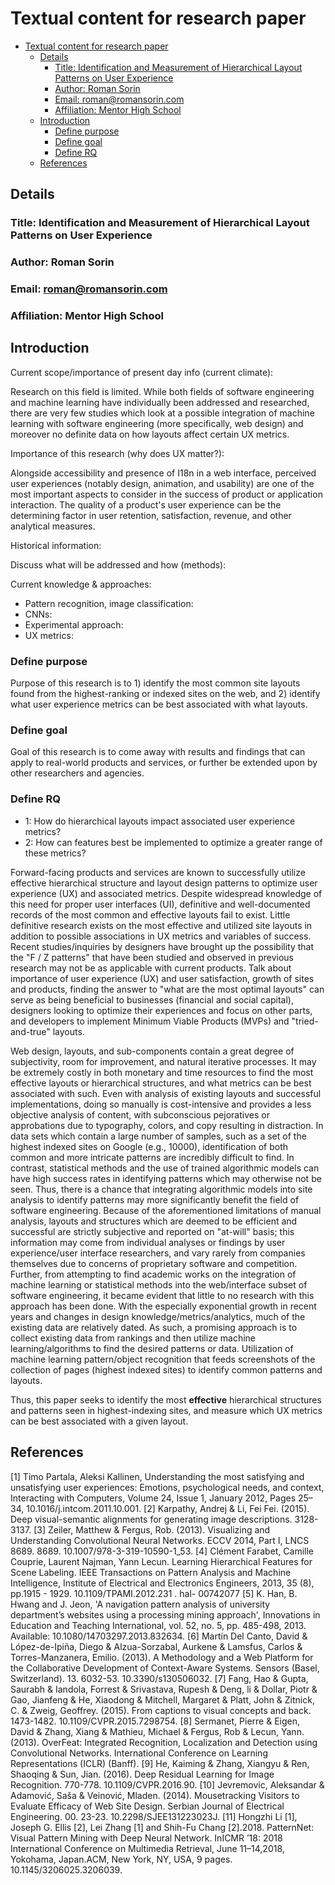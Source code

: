 # Textual content for research paper

- [Textual content for research paper](#textual-content-for-research-paper)
  - [Details](#details)
    - [Title: Identification and Measurement of Hierarchical Layout Patterns on User Experience](#title-identification-and-measurement-of-hierarchical-layout-patterns-on-user-experience)
    - [Author: Roman Sorin](#author-roman-sorin)
    - [Email: roman@romansorin.com](#email-romanromansorincom)
    - [Affiliation: Mentor High School](#affiliation-mentor-high-school)
  - [Introduction](#introduction)
    - [Define purpose](#define-purpose)
    - [Define goal](#define-goal)
    - [Define RQ](#define-rq)
  - [References](#references)

## Details

### Title: Identification and Measurement of Hierarchical Layout Patterns on User Experience

### Author: Roman Sorin

### Email: roman@romansorin.com

### Affiliation: Mentor High School

## Introduction

Current scope/importance of present day info (current climate):

Research on this field is limited. While both fields of software engineering and machine learning have individually been addressed and researched, there are very few studies which look at a possible integration of machine learning with software engineering (more specifically, web design) and moreover no definite data on how layouts affect certain UX metrics.

Importance of this research (why does UX matter?):

Alongside accessibility and presence of I18n in a web interface, perceived user experiences (notably design, animation, and usability) are one of the most important aspects to consider in the success of product or application interaction. The quality of a product's user experience can be the determining factor in user retention, satisfaction, revenue, and other analytical measures. 

Historical information:

Discuss what will be addressed and how (methods):

Current knowledge & approaches:

- Pattern recognition, image classification:
- CNNs:
- Experimental approach:
- UX metrics:

### Define purpose

Purpose of this research is to 1) identify the most common site layouts found from the highest-ranking or indexed sites on the web, and 2) identify what user experience metrics can be best associated with what layouts.

### Define goal

Goal of this research is to come away with results and findings that can apply to real-world products and services, or further be extended upon by other researchers and agencies.

### Define RQ

- 1: How do hierarchical layouts impact associated user experience metrics?
- 2: How can features best be implemented to optimize a greater range of these metrics?

Forward-facing products and services are known to successfully utilize effective hierarchical structure and layout design patterns to optimize user experience (UX) and associated metrics. Despite widespread knowledge of this need for proper user interfaces (UI), definitive and well-documented records of the most common and effective layouts fail to exist. Little definitive research exists on the most effective and utilized site layouts in addition to possible associations in UX metrics and variables of success. Recent studies/inquiries by designers have brought up the possibility that the "F / Z patterns" that have been studied and observed in previous research may not be as applicable with current products. Talk about importance of user experience (UX) and user satisfaction, growth of sites and products, finding the answer to "what are the most optimal layouts" can serve as being beneficial to businesses (financial and social capital), designers looking to optimize their experiences and focus on other parts, and developers to implement Minimum Viable Products (MVPs) and "tried-and-true" layouts.

Web design, layouts, and sub-components contain a great degree of subjectivity, room for improvement, and natural iterative processes. It may be extremely costly in both monetary and time resources to find the most effective layouts or hierarchical structures, and what metrics can be best associated with such. Even with analysis of existing layouts and successful implementations, doing so manually is cost-intensive and provides a less objective analysis of content, with subconscious pejoratives or approbations due to typography, colors, and copy resulting in distraction. In data sets which contain a large number of samples, such as a set of the highest indexed sites on Google (e.g., 10000), identification of both common and more intricate patterns are incredibly difficult to find. In contrast, statistical methods and the use of trained algorithmic models can have high success rates in identifying patterns which may otherwise not be seen. Thus, there is a chance that integrating algorithmic models into site analysis to identify patterns may more significantly benefit the field of software engineering. Because of the aforementioned limitations of manual analysis, layouts and structures which are deemed to be efficient and successful are strictly subjective and reported on "at-will" basis; this information may come from individual analyses or findings by user experience/user interface researchers, and vary rarely from companies themselves due to concerns of proprietary software and competition. Further, from attempting to find academic works on the integration of machine learning or statistical methods into the web/interface subset of software engineering, it became evident that little to no research with this approach has been done. With the especially exponential growth in recent years and changes in design knowledge/metrics/analytics, much of the existing data are relatively dated. As such, a promising approach is to collect existing data from rankings and then utilize machine learning/algorithms to find the desired patterns or data. Utilization of machine learning pattern/object recognition that feeds screenshots of the collection of pages (highest indexed sites) to identify common patterns and layouts.

Thus, this paper seeks to identify the most **effective** hierarchical structures and patterns seen in highest-indexing sites, and measure which UX metrics can be best associated with a given layout.

## References

[1] Timo Partala, Aleksi Kallinen, Understanding the most satisfying and unsatisfying user experiences: Emotions, psychological needs, and context, Interacting with Computers, Volume 24, Issue 1, January 2012, Pages 25–34, 10.1016/j.intcom.2011.10.001.
[2] Karpathy, Andrej & Li, Fei Fei. (2015). Deep visual-semantic alignments for generating image descriptions. 3128-3137.
[3] Zeiler, Matthew & Fergus, Rob. (2013). Visualizing and Understanding Convolutional Neural Networks. ECCV 2014, Part I, LNCS 8689. 8689. 10.1007/978-3-319-10590-1_53.
[4] Clément Farabet, Camille Couprie, Laurent Najman, Yann Lecun. Learning Hierarchical Features for Scene Labeling. IEEE Transactions on Pattern Analysis and Machine Intelligence, Institute of Electrical and Electronics Engineers, 2013, 35 (8), pp.1915 - 1929. 10.1109/TPAMI.2012.231 . hal- 00742077
[5] K. Han, B. Hwang and J. Jeon, 'A navigation pattern analysis of university department’s websites using a processing mining approach', Innovations in Education and Teaching International, vol. 52, no. 5, pp. 485-498, 2013. Available: 10.1080/14703297.2013.832634.
[6] Martín Del Canto, David & López-de-Ipiña, Diego & Alzua-Sorzabal, Aurkene & Lamsfus, Carlos & Torres-Manzanera, Emilio. (2013). A Methodology and a Web Platform for the Collaborative Development of Context-Aware Systems. Sensors (Basel, Switzerland). 13. 6032-53. 10.3390/s130506032.
[7] Fang, Hao & Gupta, Saurabh & Iandola, Forrest & Srivastava, Rupesh & Deng, li & Dollar, Piotr & Gao, Jianfeng & He, Xiaodong & Mitchell, Margaret & Platt, John & Zitnick, C. & Zweig, Geoffrey. (2015). From captions to visual concepts and back. 1473-1482. 10.1109/CVPR.2015.7298754.
[8] Sermanet, Pierre & Eigen, David & Zhang, Xiang & Mathieu, Michael & Fergus, Rob & Lecun, Yann. (2013). OverFeat: Integrated Recognition, Localization and Detection using Convolutional Networks. International Conference on Learning Representations (ICLR) (Banff).
[9] He, Kaiming & Zhang, Xiangyu & Ren, Shaoqing & Sun, Jian. (2016). Deep Residual Learning for Image Recognition. 770-778. 10.1109/CVPR.2016.90.
[10] Jevremovic, Aleksandar & Adamović, Saša & Veinović, Mladen. (2014). Mousetracking Visitors to Evaluate Efficacy of Web Site Design. Serbian Journal of Electrical Engineering. 00. 23-23. 10.2298/SJEE131223023J.
[11] Hongzhi Li [1], Joseph G. Ellis [2], Lei Zhang [1] and Shih-Fu Chang [2].2018. PatternNet: Visual Pattern Mining with Deep Neural Network. InICMR ’18: 2018 International Conference on Multimedia Retrieval, June 11–14,2018, Yokohama, Japan.ACM, New York, NY, USA, 9 pages. 10.1145/3206025.3206039.
